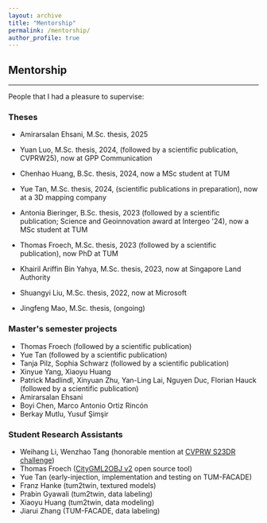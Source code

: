 ```yaml
---
layout: archive
title: "Mentorship"
permalink: /mentorship/
author_profile: true
---
```


## Mentorship
-----

People that I had a pleasure to supervise:

### Theses
- Amirarsalan Ehsani, M.Sc. thesis, 2025
- Yuan Luo, M.Sc. thesis, 2024, (followed by a scientific publication, CVPRW25), now at GPP Communication
- Chenhao Huang, B.Sc. thesis, 2024, now a MSc student at TUM 
- Yue Tan, M.Sc. thesis, 2024, (scientific publications in preparation), now at a 3D mapping company
- Antonia Bieringer, B.Sc. thesis, 2023 (followed by a scientific publication; Science and Geoinnovation award at Intergeo '24), now a MSc student at TUM 
- Thomas Froech, M.Sc. thesis, 2023 (followed by a scientific publication), now PhD at TUM
- Khairil Ariffin Bin Yahya, M.Sc. thesis, 2023, now at Singapore Land Authority
- Shuangyi Liu, M.Sc. thesis, 2022, now at Microsoft 

- Jingfeng Mao, M.Sc. thesis, (ongoing)

### Master's semester projects
- Thomas Froech (followed by a scientific publication)
- Yue Tan (followed by a scientific publication)
- Tanja Pilz, Sophia Schwarz (followed by a scientific publication)
- Xinyue Yang, Xiaoyu Huang
- Patrick Madlindl, Xinyuan Zhu, Yan-Ling Lai, Nguyen Duc, Florian Hauck (followed by a scientific
publication)
- Amirarsalan Ehsani
- Boyi Chen, Marco Antonio Ortiz Rincón
- Berkay Mutlu, Yusuf Şimşir

### Student Research Assistants
- Weihang Li, Wenzhao Tang (honorable mention at [CVPRW S23DR challenge](https://cvpr.thecvf.com/Conferences/2024/News/Workshop-Winners))
- Thomas Froech ([CityGML2OBJ v2](https://github.com/tum-gis/CityGML2OBJv2) open source tool)
- Yue Tan (early-injection, implementation and testing on TUM-FACADE)
- Franz Hanke (tum2twin, textured models)
- Prabin Gyawali (tum2twin, data labeling)
- Xiaoyu Huang (tum2twin, data modeling)
- Jiarui Zhang (TUM-FACADE, data labeling)
